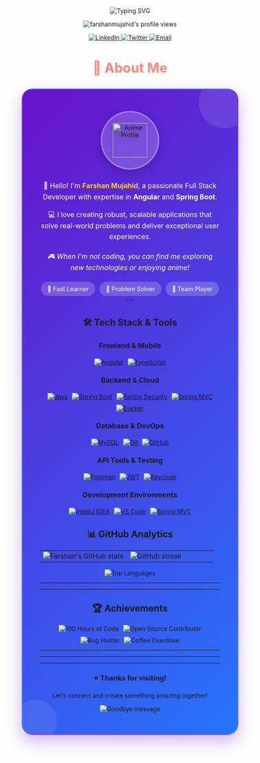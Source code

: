 <div align="center">

<!-- Animated Header with your name -->
<img src="https://readme-typing-svg.herokuapp.com?font=Fira+Code&weight=600&size=35&duration=4000&pause=1000&color=6BEFA7&center=true&vCenter=true&width=500&lines=✨+Hello+World!;👋+I'm+Farshan+Mujahid;💻+Full+Stack+Developer;🚀+Welcome+to+my+profile!)" alt="Typing SVG" />

<!-- Visitor Counter -->
<p align="center">
  <img src="https://komarev.com/ghpvc/?username=farshanmujahid&label=Profile+Views&color=blueviolet&style=for-the-badge" alt="farshanmujahid's profile views" /> 
</p>

<!-- Social Links - PORTFOLIO REMOVED -->
<p align="center">
  <a href="https://linkedin.com/in/yourprofile">
    <img src="https://img.shields.io/badge/LinkedIn-0077B5?style=for-the-badge&logo=linkedin&logoColor=white" alt="LinkedIn"/>
  </a>
  <a href="https://twitter.com/yourhandle">
    <img src="https://img.shields.io/badge/Twitter-1DA1F2?style=for-the-badge&logo=twitter&logoColor=white" alt="Twitter"/>
  </a>
  <a href="mailto:your.email@example.com">
    <img src="https://img.shields.io/badge/Email-D14836?style=for-the-badge&logo=gmail&logoColor=white" alt="Email"/>
  </a>
</p>

</div>


<!-- Anime Themed About Me Section -->
<div align="center">

<h2 style="background: linear-gradient(135deg, #ff6b6b, #ff9a8b, #ff6b6b); -webkit-background-clip: text; -webkit-text-fill-color: transparent; background-size: 200% auto; animation: gradient 3s ease-in-out infinite; margin-bottom: 30px; font-size: 2.2em;">🎌 About Me</h2>

<div style="background: linear-gradient(135deg, #6a11cb 0%, #2575fc 100%); padding: 50px 40px; border-radius: 25px; margin: 30px 0; box-shadow: 0 15px 35px rgba(106, 17, 203, 0.3); border: 2px solid rgba(255,255,255,0.15); animation: fadeInUp 1.5s ease-out; position: relative; overflow: hidden;">
  
  <!-- Anime-style decorative elements -->
  <div style="position: absolute; top: -30px; right: -30px; width: 120px; height: 120px; background: rgba(255,255,255,0.1); border-radius: 50%; animation: float 6s ease-in-out infinite; z-index: 1;"></div>
  <div style="position: absolute; bottom: -20px; left: -20px; width: 100px; height: 100px; background: rgba(255,255,255,0.08); border-radius: 50%; animation: float 8s ease-in-out infinite reverse; z-index: 1;"></div>
  
  <div style="position: relative; z-index: 2;">
    <!-- Anime-style profile icon -->
    <div style="display: flex; justify-content: center; margin-bottom: 25px;">
      <div style="background: rgba(255,255,255,0.2); padding: 25px; border-radius: 50%; backdrop-filter: blur(10px); border: 3px solid rgba(255,255,255,0.3); box-shadow: 0 8px 25px rgba(0,0,0,0.2);">
        <img src="https://img.icons8.com/fluency/96/000000/naruto.png" width="80" alt="Anime Profile" style="animation: bounce 2s ease-in-out infinite; filter: drop-shadow(0 4px 8px rgba(0,0,0,0.3));"/>
      </div>
    </div>

  
<p style="color: white; text-align: center; font-size: 16px; line-height: 1.6; margin-bottom: 15px;">
  👋 Hello! I'm <strong style="color: #ffd700;">Farshan Mujahid</strong>, a passionate Full Stack Developer with expertise in 
  <strong>Angular</strong> and <strong>Spring Boot</strong>.
</p>

<p style="color: white; text-align: center; font-size: 16px; line-height: 1.6; margin-bottom: 20px;">
  💻 I love creating robust, scalable applications that solve real-world problems and deliver exceptional user experiences.
</p>

<p style="color: white; text-align: center; font-size: 16px; line-height: 1.6; font-style: italic;">
  🎮 When I'm not coding, you can find me exploring new technologies or enjoying anime!
</p>

<div style="display: flex; justify-content: center; gap: 10px; margin-top: 20px; flex-wrap: wrap;">
  <span style="background: rgba(255,255,255,0.2); padding: 8px 15px; border-radius: 20px; color: white; font-size: 14px;">🚀 Fast Learner</span>
  <span style="background: rgba(255,255,255,0.2); padding: 8px 15px; border-radius: 20px; color: white; font-size: 14px;">🔧 Problem Solver</span>
  <span style="background: rgba(255,255,255,0.2); padding: 8px 15px; border-radius: 20px; color: white; font-size: 14px;">🤝 Team Player</span>
</div>
---


<!-- Tech Stack Section -->
<div align="center">

<h2>🛠️ Tech Stack & Tools</h2>

### **Frontend & Mobile**
<div style="display: flex; justify-content: center; gap: 10px; flex-wrap: wrap; margin: 20px 0;">
  <a href="https://angular.io/">
    <img src="https://img.shields.io/badge/Angular-DD0031?style=for-the-badge&logo=angular&logoColor=white" alt="Angular" class="tech-badge"/>
  </a>
  <a href="https://www.typescriptlang.org/">
    <img src="https://img.shields.io/badge/TypeScript-007ACC?style=for-the-badge&logo=typescript&logoColor=white" alt="TypeScript" class="tech-badge"/>
  </a>
</div>

### **Backend & Cloud**
<div style="display: flex; justify-content: center; gap: 10px; flex-wrap: wrap; margin: 20px 0;">
  <a href="https://www.java.com/">
    <img src="https://img.shields.io/badge/Java-ED8B00?style=for-the-badge&logo=openjdk&logoColor=white" alt="Java" class="tech-badge"/>
  </a>
  <a href="https://spring.io/projects/spring-boot">
    <img src="https://img.shields.io/badge/Spring_Boot-6DB33F?style=for-the-badge&logo=springboot&logoColor=white" alt="Spring Boot" class="tech-badge"/>
  </a>
  <a href="https://spring.io/projects/spring-security">
    <img src="https://img.shields.io/badge/Spring_Security-6DB33F?style=for-the-badge&logo=springsecurity&logoColor=white" alt="Spring Security" class="tech-badge"/>
  </a>
  <a href="https://docs.spring.io/spring-framework/reference/web/webmvc.html">
    <img src="https://img.shields.io/badge/Spring_MVC-6DB33F?style=for-the-badge&logo=spring&logoColor=white" alt="Spring MVC" class="tech-badge"/>
  </a>
  <a href="https://www.docker.com/">
    <img src="https://img.shields.io/badge/Docker-2496ED?style=for-the-badge&logo=docker&logoColor=white" alt="Docker" class="tech-badge"/>
  </a>
</div>

### **Database & DevOps**
<div style="display: flex; justify-content: center; gap: 10px; flex-wrap: wrap; margin: 20px 0;">
  <a href="https://www.mysql.com/">
    <img src="https://img.shields.io/badge/MySQL-4479A1?style=for-the-badge&logo=mysql&logoColor=white" alt="MySQL" class="tech-badge"/>
  </a>
  <a href="https://git-scm.com/">
    <img src="https://img.shields.io/badge/Git-F05032?style=for-the-badge&logo=git&logoColor=white" alt="Git" class="tech-badge"/>
  </a>
  <a href="https://github.com/">
    <img src="https://img.shields.io/badge/GitHub-181717?style=for-the-badge&logo=github&logoColor=white" alt="GitHub" class="tech-badge"/>
  </a>
</div>

### **API Tools & Testing**
<div style="display: flex; justify-content: center; gap: 10px; flex-wrap: wrap; margin: 20px 0;">
  <a href="https://www.postman.com/">
    <img src="https://img.shields.io/badge/Postman-FF6C37?style=for-the-badge&logo=postman&logoColor=white" alt="Postman" class="tech-badge"/>
  </a>
  <a href="https://jwt.io/">
    <img src="https://img.shields.io/badge/JWT-000000?style=for-the-badge&logo=jsonwebtokens&logoColor=white" alt="JWT" class="tech-badge"/>
  </a>
  <a href="https://www.keycloak.org/">
    <img src="https://img.shields.io/badge/Keycloak-ED8B00?style=for-the-badge&logo=keycloak&logoColor=white" alt="Keycloak" class="tech-badge"/>
  </a>
</div>

### **Development Environments**
<div style="display: flex; justify-content: center; gap: 10px; flex-wrap: wrap; margin: 20px 0;">
  <a href="https://www.jetbrains.com/idea/">
    <img src="https://img.shields.io/badge/IntelliJ_IDEA-000000?style=for-the-badge&logo=intellij-idea&logoColor=white" alt="IntelliJ IDEA" class="tech-badge"/>
  </a>
  <a href="https://code.visualstudio.com/">
    <img src="https://img.shields.io/badge/VS_Code-007ACC?style=for-the-badge&logo=visual-studio-code&logoColor=white" alt="VS Code" class="tech-badge"/>
  </a>
  <a href="https://docs.spring.io/spring-framework/reference/web/webmvc.html">
  <img src="https://img.shields.io/badge/Spring_MVC-6DB33F?style=for-the-badge&logo=spring&logoColor=white" alt="Spring MVC" class="tech-badge"/>
</a>
</div>

</div>


<!-- GitHub Stats Section -->
<div align="center">

<h2>📊 GitHub Analytics</h2>

<table>
  <tr>
    <td width="50%">
      <img src="https://github-readme-stats.vercel.app/api?username=farshanmujahid&show_icons=true&theme=radical&hide_border=true&include_all_commits=true&count_private=true&line_height=24&animate=true" alt="Farshan's GitHub stats" />
    </td>
    <td width="50%">
      <img src="https://github-readme-streak-stats.herokuapp.com/?user=farshanmujahid&theme=radical&hide_border=true&currStreakLabel=FF0000&fire=FF0000&ring=FF0000&animate=true" alt="GitHub streak" />
    </td>
  </tr>
</table>

<img src="https://github-readme-stats.vercel.app/api/top-langs/?username=farshanmujahid&layout=compact&theme=radical&hide_border=true&langs_count=8" alt="Top Languages" />

</div>

---


---

<!-- Achievements Section -->
<div align="center">

<h2>🏆 Achievements</h2>

<div style="display: flex; justify-content: center; gap: 10px; flex-wrap: wrap;">
  <img src="https://img.shields.io/badge/Code_100_Hours-Unlocked-brightgreen?style=for-the-badge&logo=clock&logoColor=white" alt="100 Hours of Code" class="achievement-badge"/>
  <img src="https://img.shields.io/badge/Open_Source_Contributor-Unlocked-blue?style=for-the-badge&logo=github&logoColor=white" alt="Open Source Contributor" class="achievement-badge"/>
  <img src="https://img.shields.io/badge/Bug_Hunter-Unlocked-red?style=for-the-badge&logo=bug&logoColor=white" alt="Bug Hunter" class="achievement-badge"/>
  <img src="https://img.shields.io/badge/Coffee_Overdose-Unlocked-brown?style=for-the-badge&logo=coffee&logoColor=white" alt="Coffee Overdose" class="achievement-badge"/>
</div>

<!-- Personal Achievements -->
---

---


---
<!-- Footer -->
<div align="center">

<h3>⭐️ Thanks for visiting!</h3>

<p>Let's connect and create something amazing together!</p>

<!-- Animated footer -->
<img src="https://readme-typing-svg.herokuapp.com?font=Fira+Code&weight=500&size=20&duration=3000&pause=1000&color=6BEFA7&center=true&vCenter=true&width=435&lines=Have+a+great+day!;Keep+coding!;Stay+awesome!😊)" alt="Goodbye message" />

</div>

